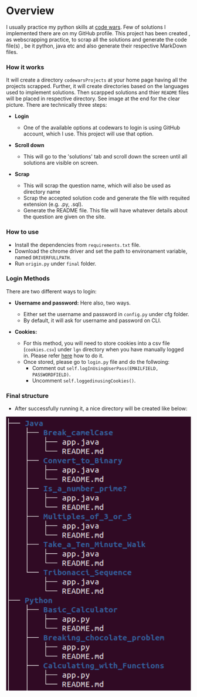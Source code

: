 # Overview

I usually practice my python skills at [code wars](https://www.codewars.com/users/sign_in). Few of solutions I implemented there are on my GitHub profile.
This project has been created , as webscrapping practice, to scrap all the solutions and generate the code file(s) , be it python, java etc and also generate their respective MarkDown files.

### How it works

It will create a directory `codewarsProjects`  at your home page having all the projects scrapped. Further, it will create directories based on the languages used to implement solutions. Then scarpped solutions and thier `README` files will be placed in respective directory. See image at the end  for the clear picture.
There are technically three steps:

* **Login**
  * One of the available options at codewars to login is using GitHub account, which I use. This project will use that option.

* **Scroll down**
  * This will go to the 'solutions' tab and scroll down the screen until all solutions are visible on screen.

* **Scrap**
  * This will scrap the question name, which will also be used as directory name
  * Scrap the accepted solution code and generate the file with requited extension (e.g. .py, .sql).
  * Generate the README file. This file will have whatever details about the question are given on the site.

### How to use

* Install the dependencies from `requirements.txt` file.
* Download the chrome driver and set the path to environament variable, named `DRIVERFULLPATH`.
* Run `origin.py` under `final` folder.

### Login Methods

There are two different ways to login:

* **Username and password:** Here also, two ways.

  * Either set the username and password in `config.py` under cfg folder.
  * By default, it will ask for username and password on CLI.
* **Cookies:**
  * For this method, you will need to store cookies into a csv file (`cookies.csv`) under `lgn` directory when you have manually logged in. Please refer [here](https://www.youtube.com/watch?v=vhjKJ7huN-w) how to do it.
  * Once stored, please go to `login.py` file and do the follwoing:
    * Comment out `self.logInUsingUserPass(EMAILFIELD, PASSWORDFIELD)`.
    * Uncomment `self.loggedinusingCookies()`.

### Final structure

* After successfully running it, a nice directory will be created like below:
  
<img src="img/struct.png?raw=true" alt="drawing" width="700" align="right"/>
